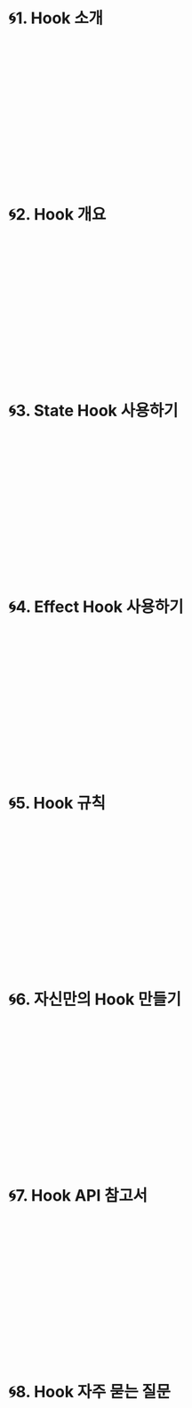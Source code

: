 # 🌀1. Hook 소개

<br><br><br><br><br>
<br><br><br><br><br>
<br><br><br><br><br>

# 🌀2. Hook 개요

<br><br><br><br><br>
<br><br><br><br><br>
<br><br><br><br><br>

# 🌀3. State Hook 사용하기

<br><br><br><br><br>
<br><br><br><br><br>
<br><br><br><br><br>

# 🌀4. Effect Hook 사용하기

<br><br><br><br><br>
<br><br><br><br><br>
<br><br><br><br><br>

# 🌀5. Hook 규칙

<br><br><br><br><br>
<br><br><br><br><br>
<br><br><br><br><br>

# 🌀6. 자신만의 Hook 만들기

<br><br><br><br><br>
<br><br><br><br><br>
<br><br><br><br><br>

# 🌀7. Hook API 참고서

<br><br><br><br><br>
<br><br><br><br><br>
<br><br><br><br><br>

# 🌀8. Hook 자주 묻는 질문

<br><br><br><br><br>
<br><br><br><br><br>
<br><br><br><br><br>
